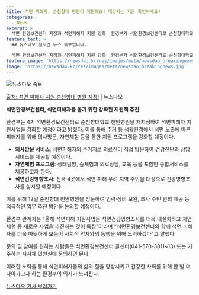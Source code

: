 ```yaml
---
title: 석면 피해자, 순천향대 병원이 지원해요! 대상자는 지금 확인하세요!
categories:
  - News
excerpt: >
  석면 환경보건센터 지정과 석면피해자 지원 강화  환경부가 석면환경보건센터로 순천향대학교 천안병원을 지정하고 …
feature_text: >
  ## 뉴스다오 실시간 뉴스 속보입니다.

  석면 환경보건센터 지정과 석면피해자 지원 강화  환경부가 석면환경보건센터로 순천향대학교 천안병원을 지정하고 …
feature_image: 'https://newsdao.kr/res/images/meta/newsdao_breakingnews.jpg'
image: 'https://newsdao.kr/res/images/meta/newsdao_breakingnews.jpg'
---
```


![뉴스다오 속보](https://newsdao.kr/res/images/meta/newsdao_breakingnews.jpg)

[출처: 석면 피해자 지원 순천향대 병원 지정!](https://newsdao.kr/4176) | 뉴스다오

**석면환경보건센터, 석면피해자를 돕기 위한 강화된 지원책 추진**

환경부는 4기 석면환경보건센터로 순천향대학교 천안병원을 재지정하여 석면피해자 지원사업을 강화할 예정이라고 밝혔다. 이를 통해 주거 등 생활환경에서 석면 노출에 따른 피해자를 위해 의사방문, 자연체험 등을 통한 지원 프로그램을 강화할 예정이다.

- **의사방문 서비스**: 석면피해자의 주거지로 의료진이 직접 방문하여 건강진단과 상담서비스를 제공할 예정이다.
- **자연체험 프로그램**: 생태탐방, 숲체험과 의료상담, 교육 등을 포함한 종합서비스를 제공하고자 한다.
- **석면건강영향조사**: 전국 4곳에서 석면 피해 우려 지역 주민을 대상으로 건강영향조사를 실시할 예정이다.

이를 위해 12일 순천향대 천안병원을 방문하여 인력·장비 보완, 조사 주민 편의 제공 등 적극적인 업무 추진 방안을 논의할 예정이다.

환경부 관계자는 "올해 석면피해 지원사업은 석면건강영향조사를 더욱 내실화하고 자연체험 등 새로운 사업을 추진하는 것이 특징"이라며 "석면환경보건센터와 함께 석면 피해자를 더욱 따뜻하게 보듬어 사회적 약자와의 동행을 위해 노력하겠다"고 말했다.

문의 및 참여를 원하는 사람들은 석면환경보건센터 콜센터(041-570-3811~13) 또는 거주하는 지자체 민원실에 문의하면 된다.

이러한 노력을 통해 석면피해자들의 삶의 질을 향상시키고 건강한 사회를 위해 한 발 더 나아가고자 하는 환경부의 의지가 느껴진다.

[뉴스다오 기사 보러가기](https://newsdao.kr/4176)
